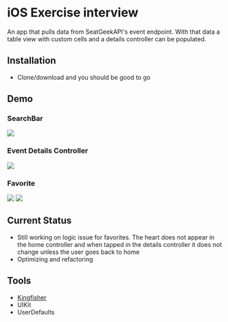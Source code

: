 # iOS Exercise interview
An app that pulls data from SeatGeekAPI's event endpoint. With that data a table view with custom cells and a details controller can be populated.

## Installation
* Clone/download and you should be good to go

## Demo
### SearchBar
![](static/searchbar.gif)
### Event Details Controller
![](static/details.gif)
### Favorite
![](static/favorite1.gif)
![](static/favorite2.gif)

## Current Status
* Still working on logic issue for favorites. The heart does not appear in the home controller and when tapped in the details controller it does not change unless the user goes back to home
* Optimizing and refactoring

## Tools
* [Kingfisher](https://github.com/onevcat/Kingfisher)
* UIKit
* UserDefaults
